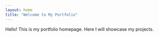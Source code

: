 ```yaml
---
layout: home
title: "Welcome to My Portfolio"
---
```


Hello! This is my portfolio homepage. Here I will showcase my projects.
